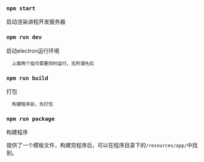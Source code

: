 ### `npm start`
启动渲染进程开发服务器

### `npm run dev`
启动electron运行环境

      上面两个指令需要同时运行，无所谓先后

### `npm run build`
打包

      构建程序前，先打包

### `npm run package`
构建程序

提供了一个模板文件，构建完程序后，可以在程序目录下的`/resources/app/`中找到。